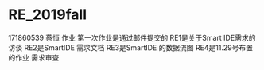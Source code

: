 # RE_2019fall

171860539 蔡恒 作业
第一次作业是通过邮件提交的
RE1是关于Smart IDE需求的访谈
RE2是SmartIDE 需求文档 
RE3是SmartIDE 的数据流图 
RE4是11.29号布置的作业 需求审查
